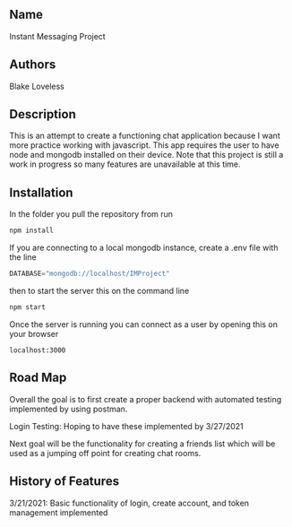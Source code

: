## Name

Instant Messaging Project 

## Authors

Blake Loveless

## Description

This is an attempt to create a functioning chat application because I want more practice working with javascript. This app requires the user to have node and mongodb installed on their device. Note that this project is still a work in progress so many features are unavailable at this time.

## Installation

In the folder you pull the repository from run

```bash
npm install 
```

If you are connecting to a local mongodb instance, create a .env file with the line

```javascript
DATABASE="mongodb://localhost/IMProject"
```

then to start the server this on the command line 

```bash
npm start
```

Once the server is running you can connect as a user by opening this on your browser

```url
localhost:3000
```

## Road Map

Overall the goal is to first create a proper backend with automated testing implemented by using postman. 

Login Testing: Hoping to have these implemented by 3/27/2021

Next goal will be the functionality for creating a friends list which will be used as a jumping off point for creating chat rooms. 

## History of Features

3/21/2021: Basic functionality of login, create account, and token management implemented

